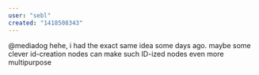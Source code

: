 ```yaml
---
user: "sebl"
created: "1418508343"
---
```


@mediadog hehe, i had the exact same idea some days ago. maybe some clever id-creation nodes can make such ID-ized nodes even more multipurpose
